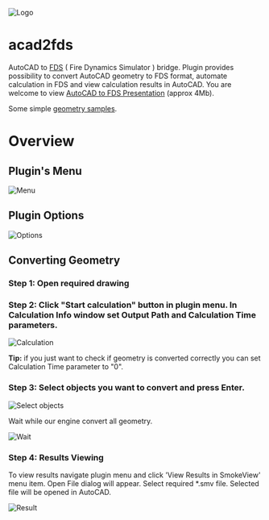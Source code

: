 ![Logo](https://github.com/shkleinik/acad2fds/blob/master/assets/Logo.png)
# acad2fds

AutoCAD to [FDS](https://github.com/firemodels/fds) ( Fire Dynamics Simulator ) bridge. Plugin provides possibility to convert AutoCAD geometry to FDS format, automate calculation in FDS and view calculation results in AutoCAD. 
You are welcome to view [AutoCAD to FDS Presentation](https://github.com/shkleinik/acad2fds/raw/master/assets/Home_Acad2Fds%20presentation.ppt) (approx 4Mb).

Some simple [geometry samples](https://github.com/shkleinik/acad2fds/raw/master/assets/Home_Plugin%20Samples.zip).

# Overview

## Plugin's Menu

![Menu](https://github.com/shkleinik/acad2fds/blob/master/assets/Home_Menu.png)

## Plugin Options

![Options](https://github.com/shkleinik/acad2fds/blob/master/assets/Home_settings.png)

## Converting Geometry

### Step 1: Open required drawing

### Step 2: Click "Start calculation" button in plugin menu. In Calculation Info window set Output Path and Calculation Time parameters.

![Calculation](https://github.com/shkleinik/acad2fds/blob/master/assets/Home_calculation_info.png)

**Tip:** if you just want to check if geometry is converted correctly you can set Calculation Time parameter to "0".

### Step 3: Select objects you want to convert and press Enter.

![Select objects](https://github.com/shkleinik/acad2fds/blob/master/assets/Home_select_objects.png)

Wait while our engine convert all geometry.

![Wait](https://github.com/shkleinik/acad2fds/blob/master/assets/Home_Progress.png)

### Step 4: Results Viewing

To view results navigate plugin menu and click 'View Results in SmokeView' menu item. Open File dialog will appear. Select required *.smv file. Selected file will be opened in AutoCAD.

![Result](https://github.com/shkleinik/acad2fds/blob/master/assets/Home_smv_integration.png)
